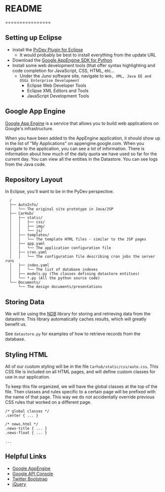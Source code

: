 # README #
================

## Setting up Eclipse ##

*	Install the [PyDev Plugin for Eclipse](http://pydev.org/download.html)
	*	It would probably be best to install everything from the update URL
*	Download the [Google AppEngine SDK for Python](https://developers.google.com/appengine/downloads#Google_App_Engine_SDK_for_Python)
*	Install some web development tools (that offer syntax highlighting and code completion for
JavaScript, CSS, HTML, etc...
	*	Under the Juno software site, navigate to `Web, XML, Java EE and OSGi Enterprise Development`
		*	Eclipse Web Developer Tools
		*	Eclipse XML Editors and Tools
		*	JavaScript Development Tools

## Google App Engine ##

[Google App Engine](http://appengine.google.com/) is a service that allows you to build
web applications on Google's infrastructure.

When you have been added to the AppEngine application, it should show up in the list of
"My Applications" on appengine.google.com. When you navigate to the application, you can see a lot of information. There is information about how much of the daily quota we have used so far for the current day. You can view all the entities in the Datastore. You can see logs from the Java code.

## Repository Layout ##

In Eclipse, you'll want to be in the PyDev perspective.

	  /
	  ├── AutoInfo/
	  │   └── The original site prototype in Java/JSP
	  ├── CarHub/
	  │   ├── static/
	  │   │   ├── css/
	  │   │   ├── img/
	  │   │   └── js/
	  │   ├── templates/
	  │   │   └── The template HTML files - similar to the JSP pages
	  │   ├── app.yaml
	  │   │   └── The application configuration file
	  │   ├── cron.yaml
	  │   │   └── The configuration file describing cron jobs the server runs
	  │   ├── index.yaml
	  │   │   └── The list of database indexes
	  │   ├── models.py (The classes defining datastore entities)
	  │   └── *.py (All the python source code)
	  └── Documents/
	      └── The design documents/presentations

## Storing Data ##

We will be using the [NDB](https://developers.google.com/appengine/docs/python/ndb/) library for storing and retrieving data from the datastore. This library automatically caches results, which will greatly benefit us.

See `datastore.py` for examples of how to retrieve records from the database.

## Styling HTML ##

All of our custom styling will be in the file `Carhub/static/css/auto.css`. This CSS file is included on all HTML pages, and will define custom classes for use in our application.

To keep this file organized, we will have the global classes at the top of the file. Then classes and rules specific to a certain page will be prefixed with the name of that page. This way we do not accidentally override previous CSS rules that worked on a different page.

	/* global classes */
	.center { ... }
	
	/* news.html */
	.news-title { ... }
	.news-float { ... }
	
	...

## Helpful Links ##

*	[Google AppEngine](https://appengine.google.com/)
*	[Google API Console](https://code.google.com/apis/console/)
*	[Twitter Bootstrap](http://twitter.github.com/bootstrap)
*	[jQuery](http://jquery.com/)
